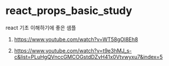 # react_props_basic_study
react 기초 이해하기에 좋은 샘플

1) https://www.youtube.com/watch?v=WT58gOl8Eh8

2) https://www.youtube.com/watch?v=t9e3hMJ_s-c&list=PLuHgQVnccGMCOGstdDZvH41x0Vtvwyxu7&index=5
